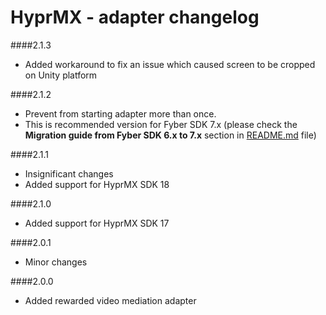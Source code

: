 # HyprMX - adapter changelog

####2.1.3

 - Added workaround to fix an issue which caused screen to be cropped on Unity platform
  
####2.1.2

- Prevent from starting adapter more than once.
- This is recommended version for Fyber SDK 7.x (please check the **Migration guide from Fyber SDK 6.x to 7.x** section in [README.md](./README.md) file)

####2.1.1

- Insignificant changes
- Added support for HyprMX SDK 18

####2.1.0

- Added support for HyprMX SDK 17

####2.0.1

- Minor changes

####2.0.0

- Added rewarded video mediation adapter